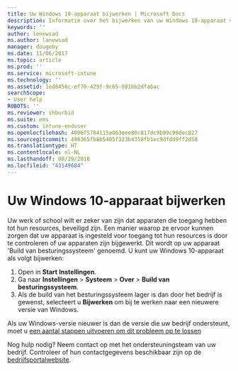 ```yaml
---
title: Uw Windows 10-apparaat bijwerken | Microsoft Docs
description: Informatie over het bijwerken van uw Windows 10-apparaat voor toegang tot bedrijfsresources.
keywords: ''
author: lenewsad
ms.author: lanewsad
manager: dougeby
ms.date: 11/06/2017
ms.topic: article
ms.prod: ''
ms.service: microsoft-intune
ms.technology: ''
ms.assetid: 1ed8456c-ef70-429f-9c65-081bb2dfa6ac
searchScope:
- User help
ROBOTS: ''
ms.reviewer: shburbid
ms.suite: ems
ms.custom: intune-enduser
ms.openlocfilehash: 4006f5784115a063eee80c817dc9b99c99dec827
ms.sourcegitcommit: 490365fb8b5405f323b4358fb1ec9dfdd9ff2d58
ms.translationtype: HT
ms.contentlocale: nl-NL
ms.lasthandoff: 08/29/2018
ms.locfileid: "43149684"
---
```

# <a name="update-your-windows-10-device"></a>Uw Windows 10-apparaat bijwerken

Uw werk of school wilt er zeker van zijn dat apparaten die toegang hebben tot hun resources, beveiligd zijn. Een manier waarop ze ervoor kunnen zorgen dat uw apparaat is ingesteld voor toegang tot hun resources is door te controleren of uw apparaten zijn bijgewerkt. Dit wordt op uw apparaat 'Build van besturingssysteem' genoemd. U kunt uw Windows 10-apparaat als volgt bijwerken:

1. Open in **Start** **Instellingen**.
2. Ga naar **Instellingen** > **Systeem** > **Over** > **Build van besturingssysteem**.
3. Als de build van het besturingssysteem lager is dan door het bedrijf is gewenst, selecteert u **Bijwerken** om bij te werken naar een nieuwere versie van Windows.

Als uw Windows-versie nieuwer is dan de versie die uw bedrijf ondersteunt, moet u [een aantal stappen uitvoeren om dit probleem op te lossen](your-windows-version-isnt-yet-supported.md)

Nog hulp nodig? Neem contact op met het ondersteuningsteam van uw bedrijf. Controleer of hun contactgegevens beschikbaar zijn op de [bedrijfsportalwebsite](https://go.microsoft.com/fwlink/?linkid=2010980).
